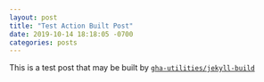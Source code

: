 ```yaml
---
layout: post
title: "Test Action Built Post"
date: 2019-10-14 18:18:05 -0700
categories: posts
---
```


This is a test post that may be built by [`gha-utilities/jekyll-build`](https://github.com/gha-utilities/jekyll-build)
